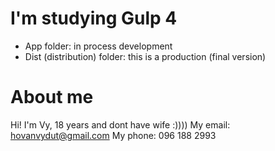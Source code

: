 # I'm studying Gulp 4

-   App folder: in process development
-   Dist (distribution) folder: this is a production (final version)

# About me

Hi! I'm Vy, 18 years and dont have wife :))))
My email: hovanvydut@gmail.com
My phone: 096 188 2993

